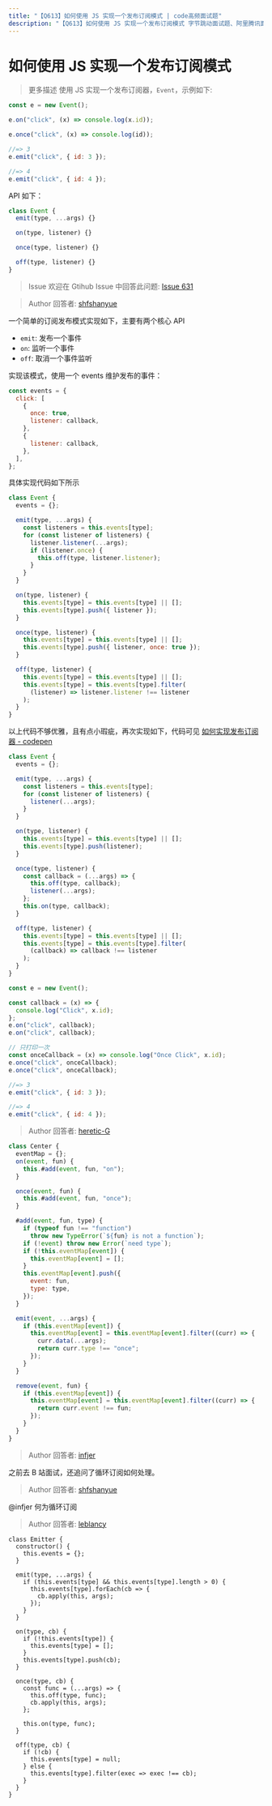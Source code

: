 ```yaml
---
title: "【Q613】如何使用 JS 实现一个发布订阅模式 | code高频面试题"
description: "【Q613】如何使用 JS 实现一个发布订阅模式 字节跳动面试题、阿里腾讯面试题、美团小米面试题。"
---
```


# 如何使用 JS 实现一个发布订阅模式

> 更多描述
> 使用 JS 实现一个发布订阅器，`Event`，示例如下:

```js
const e = new Event();

e.on("click", (x) => console.log(x.id));

e.once("click", (x) => console.log(id));

//=> 3
e.emit("click", { id: 3 });

//=> 4
e.emit("click", { id: 4 });
```

API 如下：

```js
class Event {
  emit(type, ...args) {}

  on(type, listener) {}

  once(type, listener) {}

  off(type, listener) {}
}
```

> Issue
> 欢迎在 Gtihub Issue 中回答此问题: [Issue 631](https://github.com/shfshanyue/Daily-Question/issues/631)

> Author
> 回答者: [shfshanyue](https://github.com/shfshanyue)

一个简单的订阅发布模式实现如下，主要有两个核心 API

- `emit`: 发布一个事件
- `on`: 监听一个事件
- `off`: 取消一个事件监听

实现该模式，使用一个 events 维护发布的事件：

```js
const events = {
  click: [
    {
      once: true,
      listener: callback,
    },
    {
      listener: callback,
    },
  ],
};
```

具体实现代码如下所示

```js
class Event {
  events = {};

  emit(type, ...args) {
    const listeners = this.events[type];
    for (const listener of listeners) {
      listener.listener(...args);
      if (listener.once) {
        this.off(type, listener.listener);
      }
    }
  }

  on(type, listener) {
    this.events[type] = this.events[type] || [];
    this.events[type].push({ listener });
  }

  once(type, listener) {
    this.events[type] = this.events[type] || [];
    this.events[type].push({ listener, once: true });
  }

  off(type, listener) {
    this.events[type] = this.events[type] || [];
    this.events[type] = this.events[type].filter(
      (listener) => listener.listener !== listener
    );
  }
}
```

以上代码不够优雅，且有点小瑕疵，再次实现如下，代码可见 [如何实现发布订阅器 - codepen](https://codepen.io/shanyue/pen/WNjprpe?editors=0012)

```js
class Event {
  events = {};

  emit(type, ...args) {
    const listeners = this.events[type];
    for (const listener of listeners) {
      listener(...args);
    }
  }

  on(type, listener) {
    this.events[type] = this.events[type] || [];
    this.events[type].push(listener);
  }

  once(type, listener) {
    const callback = (...args) => {
      this.off(type, callback);
      listener(...args);
    };
    this.on(type, callback);
  }

  off(type, listener) {
    this.events[type] = this.events[type] || [];
    this.events[type] = this.events[type].filter(
      (callback) => callback !== listener
    );
  }
}

const e = new Event();

const callback = (x) => {
  console.log("Click", x.id);
};
e.on("click", callback);
e.on("click", callback);

// 只打印一次
const onceCallback = (x) => console.log("Once Click", x.id);
e.once("click", onceCallback);
e.once("click", onceCallback);

//=> 3
e.emit("click", { id: 3 });

//=> 4
e.emit("click", { id: 4 });
```

> Author
> 回答者: [heretic-G](https://github.com/heretic-G)

```javascript
class Center {
  eventMap = {};
  on(event, fun) {
    this.#add(event, fun, "on");
  }

  once(event, fun) {
    this.#add(event, fun, "once");
  }

  #add(event, fun, type) {
    if (typeof fun !== "function")
      throw new TypeError(`${fun} is not a function`);
    if (!event) throw new Error(`need type`);
    if (!this.eventMap[event]) {
      this.eventMap[event] = [];
    }
    this.eventMap[event].push({
      event: fun,
      type: type,
    });
  }

  emit(event, ...args) {
    if (this.eventMap[event]) {
      this.eventMap[event] = this.eventMap[event].filter((curr) => {
        curr.data(...args);
        return curr.type !== "once";
      });
    }
  }

  remove(event, fun) {
    if (this.eventMap[event]) {
      this.eventMap[event] = this.eventMap[event].filter((curr) => {
        return curr.event !== fun;
      });
    }
  }
}
```

> Author
> 回答者: [infjer](https://github.com/infjer)

之前去 B 站面试，还追问了循环订阅如何处理。

> Author
> 回答者: [shfshanyue](https://github.com/shfshanyue)

@infjer 何为循环订阅

> Author
> 回答者: [leblancy](https://github.com/leblancy)

```
class Emitter {
  constructor() {
    this.events = {};
  }

  emit(type, ...args) {
    if (this.events[type] && this.events[type].length > 0) {
      this.events[type].forEach(cb => {
        cb.apply(this, args);
      });
    }
  }

  on(type, cb) {
    if (!this.events[type]) {
      this.events[type] = [];
    }
    this.events[type].push(cb);
  }

  once(type, cb) {
    const func = (...args) => {
      this.off(type, func);
      cb.apply(this, args);
    };

    this.on(type, func);
  }

  off(type, cb) {
    if (!cb) {
      this.events[type] = null;
    } else {
      this.events[type].filter(exec => exec !== cb);
    }
  }
}
```
